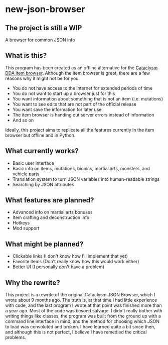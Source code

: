 # new-json-browser
## The project is still a WIP

A browser for common JSON info

## What is this?
This program has been created as an offline alternative for the [Cataclysm DDA item browser](https://cdda-trunk.chezzo.com/). Although the item browser is great, there are a few reasons why it might not be for you.

- You do not have access to the internet for extended periods of time
- You do not want to start up a browser just for this
- You want information about something that is not an item (i.e. mutations)
- You want to see edits that are not part of the official release
- You want save the information for later use
- The item browser is handing out server errors instead of information
- And so on

Ideally, this project aims to replicate all the features currently in the item browser but offline and in Python.

## What currently works?
- Basic user interface
- Basic info on items, mutations, bionics, martial arts, monsters, and vehicle parts
- Translation system to turn JSON variables into human-readable strings
- Searching by JSON attributes

## What features are planned?
- Advanced info on martial arts bonuses
- Item crafting and deconstruction info
- Hotkeys
- Mod support

## What might be planned?
- Clickable links (I don't know how I'll implement that yet)
- Favorite items (Don't really know how this would work either)
- Better UI (I personally don't have a problem)

## Why the rewrite?
This project is a rewrite of the original Cataclysm JSON Browser, which I wrote about 9 months ago. The truth is, at that time I had little experience with code, and the last program I wrote at that point was finished more than a year ago. Most of the code was beyond salvage. I didn't really bother with writing things like classes, the program was built from the ground up with a command line interface in mind, and the method for choosing which JSON to load was convoluted and broken. I have learned quite a bit since then, and although this is not perfect, I believe I have remedied the critical problems.
